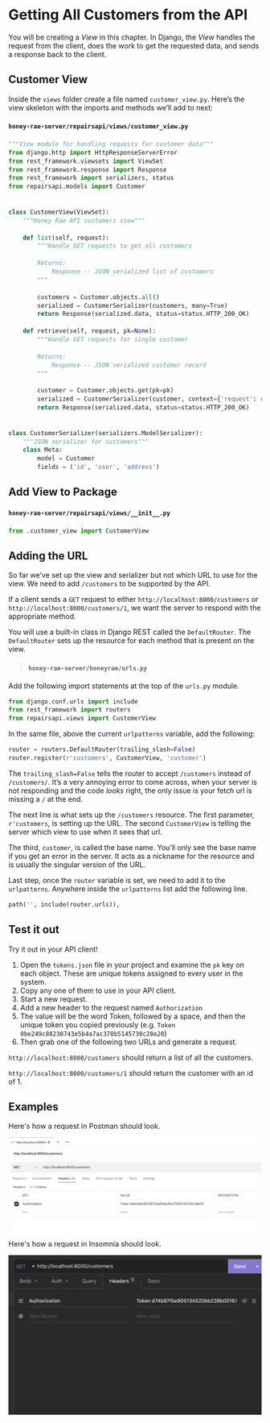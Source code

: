# Getting All Customers from the API

You will be creating a _View_ in this chapter. In Django, the _View_ handles the request from the client, does the work to get the requested data, and sends a response back to the client.

## Customer View

Inside the `views` folder create a file named `customer_view.py`. Here’s the view skeleton with the imports and methods we’ll add to next:

#### `honey-rae-server/repairsapi/views/customer_view.py`

```py
"""View module for handling requests for customer data"""
from django.http import HttpResponseServerError
from rest_framework.viewsets import ViewSet
from rest_framework.response import Response
from rest_framework import serializers, status
from repairsapi.models import Customer


class CustomerView(ViewSet):
    """Honey Rae API customers view"""

    def list(self, request):
        """Handle GET requests to get all customers

        Returns:
            Response -- JSON serialized list of customers
        """

        customers = Customer.objects.all()
        serialized = CustomerSerializer(customers, many=True)
        return Response(serialized.data, status=status.HTTP_200_OK)

    def retrieve(self, request, pk=None):
        """Handle GET requests for single customer

        Returns:
            Response -- JSON serialized customer record
        """

        customer = Customer.objects.get(pk=pk)
        serialized = CustomerSerializer(customer, context={'request': request})
        return Response(serialized.data, status=status.HTTP_200_OK)


class CustomerSerializer(serializers.ModelSerializer):
    """JSON serializer for customers"""
    class Meta:
        model = Customer
        fields = ('id', 'user', 'address')
```

## Add View to Package

#### `honey-rae-server/repairsapi/views/__init__.py`

```py
from .customer_view import CustomerView
```

## Adding the URL

So far we’ve set up the view and serializer but not which URL to use for the view. We need to add `/customers` to be supported by the API.

If a client sends a `GET` request to either `http://localhost:8000/customers` or `http://localhost:8000/customers/1`, we want the server to respond with the appropriate method.

You will use a built-in class in Django REST called the `DefaultRouter`. The `DefaultRouter` sets up the resource for each method that is present on the view.

> #### `honey-rae-server/honeyrae/urls.py`

Add the following import statements at the top of the `urls.py` module.

```py
from django.conf.urls import include
from rest_framework import routers
from repairsapi.views import CustomerView
```

In the same file, above the current `urlpatterns` variable, add the following:

```py
router = routers.DefaultRouter(trailing_slash=False)
router.register(r'customers', CustomerView, 'customer')
```
The `trailing_slash=False` tells the router to accept `/customers` instead of `/customers/`. It’s a very annoying error to come across, when your server is not responding and the code _looks_ right, the only issue is your fetch url is missing a `/` at the end.

The next line is what sets up the `/customers` resource. The first parameter, `r'customers`, is setting up the URL. The second `CustomerView` is telling the server which view to use when it sees that url.

The third, `customer`, is called the base name. You’ll only see the base name if you get an error in the server. It acts as a nickname for the resource and is usually the singular version of the URL.

Last step, once the `router` variable is set, we need to add it to the `urlpatterns`. Anywhere inside the `urlpatterns` list add the following line.

```py
path('', include(router.urls)),
```

## Test it out

Try it out in your API client!

1. Open the `tokens.json` file in your project and examine the `pk` key on each object. These are unique tokens assigned to every user in the system.
2. Copy any one of them to use in your API client.
3. Start a new request.
4. Add a new header to the request named `Authorization`
5. The value will be the word Token, followed by a space, and then the unique token you copied previously (e.g. `Token 0be249c88238743e5b4a7ac370b5145730c28e20`)
6. Then grab one of the following two URLs and generate a request.

`http://localhost:8000/customers` should return a list of all the customers.

`http://localhost:8000/customers/1` should return the customer with an id of 1.

## Examples

Here's how a request in Postman should look.

![](./images/postman-authorization-header.png)

Here's how a request in Insomnia should look.

![](./images/insomnia-authorization-header.png)
